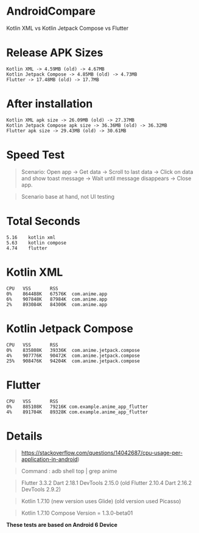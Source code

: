 # AndroidCompare
Kotlin XML vs Kotlin Jetpack Compose vs Flutter

# Release APK Sizes
```
Kotlin XML -> 4.59MB (old) -> 4.67MB
Kotlin Jetpack Compose -> 4.85MB (old) -> 4.73MB
Flutter -> 17.48MB (old) -> 17.7MB
```

# After installation
```
Kotlin XML apk size -> 26.09MB (old) -> 27.37MB
Kotlin Jetpack Compose apk size -> 36.36MB (old) -> 36.32MB
Flutter apk size -> 29.43MB (old) -> 30.61MB
```

# Speed Test
> Scenario: Open app -> Get data -> Scroll to last data -> Click on data and show toast message -> Wait until message disappears -> Close app.

> Scenario base at hand, not UI testing

# Total Seconds
```
5.16 	kotlin xml 
5.63 	kotlin compose
4.74 	flutter
```

# Kotlin XML 
```
CPU   VSS       RSS
0%    864488K   67576K  com.anime.app
6%    907848K   87984K  com.anime.app
2%    893084K   84300K  com.anime.app
```

# Kotlin Jetpack Compose
```
CPU   VSS       RSS
0%    835808K   39336K  com.anime.jetpack.compose
4%    907776K   90472K  com.anime.jetpack.compose
25%   908476K   94204K  com.anime.jetpack.compose
```

# Flutter
```
CPU   VSS       RSS
0%    885108K   79216K com.example.anime_app_flutter
4%    891704K   89328K com.example.anime_app_flutter
```

# Details 

> https://stackoverflow.com/questions/14042687/cpu-usage-per-application-in-android)

> Command : adb shell top | grep anime

> Flutter 3.3.2 Dart 2.18.1 DevTools 2.15.0  (old Flutter 2.10.4 Dart 2.16.2  DevTools 2.9.2)

> Kotlin 1.7.10 (new version uses Glide) (old version used Picasso)

> Kotlin 1.7.10 Compose Version = 1.3.0-beta01


**These tests are based on Android 6 Device**

